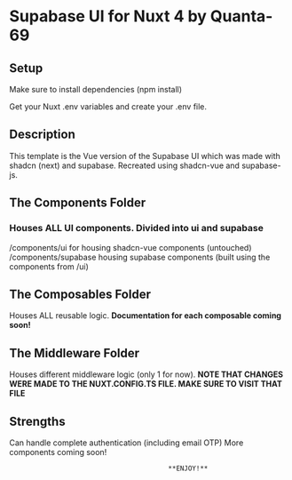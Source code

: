 # Supabase UI for Nuxt 4 by Quanta-69


## Setup
Make sure to install dependencies (npm install)

Get your Nuxt .env variables and create your .env file.

## Description
This template is the Vue version of the Supabase UI which was made with shadcn (next) and supabase.
Recreated using shadcn-vue and supabase-js.


## The Components Folder
### Houses ALL UI components. Divided into ui and supabase
 /components/ui for housing shadcn-vue components (untouched)
 /components/supabase housing supabase components (built using the components from /ui)

## The Composables Folder
Houses ALL reusable logic. **Documentation for each composable coming soon!**

## The Middleware Folder
Houses different middleware logic (only 1 for now).
**NOTE THAT CHANGES WERE MADE TO THE NUXT.CONFIG.TS FILE. MAKE SURE TO VISIT THAT FILE**

## Strengths
Can handle complete authentication (including email OTP)
More components coming soon!

                                            **ENJOY!**



